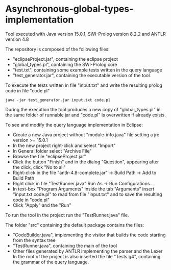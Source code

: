 # Asynchronous-global-types-implementation

Tool executed with Java version 15.0.1, SWI-Prolog version 8.2.2 and ANTLR version 4.8

The repository is composed of the following files:
- "eclipseProject.jar", containing the eclipse project
- "global_types.pl", containing the SWI-Prolog core
- "test.txt", containing some example tests written in the query language
- "test_generator.jar", containing the executable version of the tool

To execute the tests written in file "input.txt" and write the resulting prolog code in file "code.pl" 
```
java -jar test_generator.jar input.txt code.pl
```
During the execution the tool produces a new copy of "global_types.pl" in the same folder of runnable jar and "code.pl" is overwritten if already exists.

To see and modify the query language implementation in Eclipse:
- Create a new Java project without "module-info.java" file setting a jre version >= 15.0.1
- In the new project right-click and select "Import"
- In General folder select "Archive File"
- Browse the file "eclipseProject.jar"
- Click the button "Finish" and in the dialog "Question", appearing after the click, click "No to all"
- Right-click in the file "antlr-4.8-complete.jar" -> Build Path -> Add to Build Path
- Right click in file "TestRunner.java" Run As -> Run Configurations...
- In text-box "Program Arguments" inside the tab "Arguments" insert "input.txt code.pl" to read from file "input.txt" and to save the resulting code in "code.pl"
- Click "Apply" and the "Run"

To run the tool in the project run the "TestRunner.java" file.

The folder "src" containing the default package contains the files:
- "CodeBuilder.java", implementing the visitor that builds the code starting from the syntax tree
- "TestRunner.java", containing the main of the tool
- Other files generated by ANTLR implementing the parser and the Lexer
In the root of the project is also inserted the file "Tests.g4", containing the grammar of the query language.
